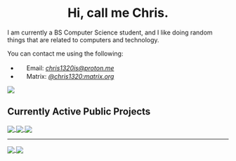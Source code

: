 <h1 align="center">Hi, call me Chris.</h1>
<p>I am currently a BS Computer Science student, and I like doing random things that are related to computers and technology.</p>

<p>You can contact me using the following:</p>
<ul>
    <li><img src="https://proton.me/static/fc5b1e8b92dd09734ca7c9d91e89db93/proton-mail-badge.svg" width="16px" height="16px"></img> Email: <a href="mailto:chris1320is@proton.me"><i>chris1320is@proton.me</i></a></li>
    <li><img src="https://matrix.org/favicon-32x32.png" width="16px" height="16px"></img> Matrix: <a href="https://matrix.to/#/@chris1320:matrix.org"><i>@chris1320:matrix.org</i></a></li>
</ul>

<img src="https://komarev.com/ghpvc/?username=Chris1320&color=blueviolet&style=for-the-badge"></img>

<h2>Currently Active Public Projects</h2>
<a href="https://github.com/Chris1320/ConfigHandler-python">
    <img src="https://github-readme-stats.vercel.app/api/pin?username=Chris1320&repo=ConfigHandler-python&theme=transparent&hide_border=true&locale=en" align="center"></img>
</a>
<a href="https://github.com/SetupGuides/Neovim">
    <img src="https://github-readme-stats.vercel.app/api/pin?username=SetupGuides&repo=Neovim&theme=transparent&hide_border=true&locale=en" align="center"></img>
</a>
<a href="https://github.com/Chris1320/ConfigHandler-Lua">
    <img src="https://github-readme-stats.vercel.app/api/pin?username=Chris1320&repo=ConfigHandler-Lua&theme=transparent&hide_border=true&locale=en" align="center"></img>
</a>

<hr/>

<a href="https://github.com/Chris1320?tab=repositories">
    <img src="https://github-readme-stats.vercel.app/api/top-langs?username=Chris1320&theme=transparent&hide_border=true&locale=en" align="center"></img>
</a>
<a href="https://github.com/Chris1320">
    <img src="https://github-readme-stats.vercel.app/api?username=Chris1320&count_private=true&show_icons=true&theme=transparent&hide_border=true&locale=en" align="center"></img>
</a>
